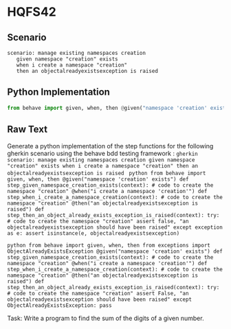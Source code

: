 # HQFS42
## Scenario
```gherkin
scenario: manage existing namespaces creation 
   given namespace "creation" exists 
   when i create a namespace "creation" 
   then an objectalreadyexistsexception is raised
```


## Python Implementation
```python
from behave import given, when, then @given("namespace 'creation' exists") def step_given_namespace_creation_exists(context): # code to create the namespace "creation" @when("i create a namespace 'creation'") def step_when_i_create_a_namespace_creation(context): # code to create the namespace "creation" @then("an objectalreadyexistsexception is raised") def step_then_an_object_already_exists_exception_is_raised(context): try: # code to create the namespace "creation" assert false, "an objectalreadyexistsexception should have been raised" except exception as e: assert isinstance(e, objectalreadyexistsexception)
```


## Raw Text
Generate a python implementation of the step functions for the following gherkin scenario using the behave bdd testing framework : ```gherkin scenario: manage existing namespaces creation given namespace "creation" exists when i create a namespace "creation" then an objectalreadyexistsexception is raised ``` ```python from behave import given, when, then @given("namespace 'creation' exists") def step_given_namespace_creation_exists(context): # code to create the namespace "creation" @when("i create a namespace 'creation'") def step_when_i_create_a_namespace_creation(context): # code to create the namespace "creation" @then("an objectalreadyexistsexception is raised") def step_then_an_object_already_exists_exception_is_raised(context): try: # code to create the namespace "creation" assert false, "an objectalreadyexistsexception should have been raised" except exception as e: assert isinstance(e, objectalreadyexistsexception) ```



```python from behave import given, when, then from exceptions import ObjectAlreadyExistsException @given("namespace 'creation' exists") def step_given_namespace_creation_exists(context): # code to create the namespace "creation" @when("i create a namespace 'creation'") def step_when_i_create_a_namespace_creation(context): # code to create the namespace "creation" @then("an objectalreadyexistsexception is raised") def step_then_an_object_already_exists_exception_is_raised(context): try: # code to create the namespace "creation" assert False, "an objectalreadyexistsexception should have been raised" except ObjectAlreadyExistsException: pass ```

Task: Write a program to find the sum of the digits of a given number.
